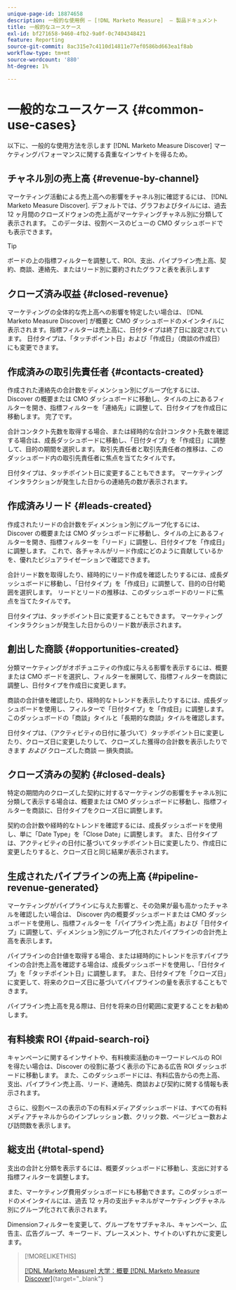 ```yaml
---
unique-page-id: 18874658
description: 一般的な使用例 — [!DNL Marketo Measure]  — 製品ドキュメント
title: 一般的なユースケース
exl-id: bf271658-9460-4fb2-9a0f-0c7404348421
feature: Reporting
source-git-commit: 8ac315e7c4110d14811e77ef0586bd663ea1f8ab
workflow-type: tm+mt
source-wordcount: '880'
ht-degree: 1%

---
```


# 一般的なユースケース {#common-use-cases}

以下に、一般的な使用方法を示します [!DNL Marketo Measure Discover] マーケティングパフォーマンスに関する貴重なインサイトを得るため。

## チャネル別の売上高 {#revenue-by-channel}

マーケティング活動による売上高への影響をチャネル別に確認するには、 [!DNL Marketo Measure Discover]. デフォルトでは、グラフおよびタイルには、過去 12 ヶ月間のクローズドウォンの売上高がマーケティングチャネル別に分類して表示されます。 このデータは、役割ベースのビューの CMO ダッシュボードでも表示できます。

>[!TIP]
>
>ボードの上の指標フィルターを調整して、ROI、支出、パイプライン売上高、契約、商談、連絡先、またはリード別に要約されたグラフと表を表示します

## クローズ済み収益 {#closed-revenue}

マーケティングの全体的な売上高への影響を特定したい場合は、 [!DNL Marketo Measure Discover] が概要と CMO ダッシュボードのメインタイルに表示されます。指標フィルターは売上高に、日付タイプは終了日に設定されています。 日付タイプは、「タッチポイント日」および「作成日」（商談の作成日）にも変更できます。

## 作成済みの取引先責任者 {#contacts-created}

作成された連絡先の合計数をディメンション別にグループ化するには、Discover の概要または CMO ダッシュボードに移動し、タイルの上にあるフィルターを開き、指標フィルターを「連絡先」に調整して、日付タイプを作成日に移動します。 完了です。

合計コンタクト先数を取得する場合、または経時的な合計コンタクト先数を確認する場合は、成長ダッシュボードに移動し、「日付タイプ」を「作成日」に調整して、目的の期間を選択します。 取引先責任者と取引先責任者の推移は、このダッシュボード内の取引先責任者に焦点を当てたタイルです。

日付タイプは、タッチポイント日に変更することもできます。 マーケティングインタラクションが発生した日からの連絡先の数が表示されます。

## 作成済みリード {#leads-created}

作成されたリードの合計数をディメンション別にグループ化するには、Discover の概要または CMO ダッシュボードに移動し、タイルの上にあるフィルターを開き、指標フィルターを「リード」に調整し、日付タイプを「作成日」に調整します。 これで、各チャネルがリード作成にどのように貢献しているかを、優れたビジュアライゼーションで確認できます。

合計リード数を取得したり、経時的にリード作成を確認したりするには、成長ダッシュボードに移動し、「日付タイプ」を「作成日」に調整して、目的の日付範囲を選択します。 リードとリードの推移は、このダッシュボードのリードに焦点を当てたタイルです。

日付タイプは、タッチポイント日に変更することもできます。 マーケティングインタラクションが発生した日からのリード数が表示されます。

## 創出した商談 {#opportunities-created}

分類マーケティングがオポチュニティの作成に与える影響を表示するには、概要または CMO ボードを選択し、フィルターを展開して、指標フィルターを商談に調整し、日付タイプを作成日に変更します。

商談の合計値を確認したり、経時的なトレンドを表示したりするには、成長ダッシュボードを使用し、フィルターで「日付タイプ」を「作成日」に調整します。 このダッシュボードの「商談」タイルと「長期的な商談」タイルを確認します。

日付タイプは、（アクティビティの日付に基づいて）タッチポイント日に変更したり、クローズ日に変更したりして、クローズした獲得の合計数を表示したりできます _および_ クローズした商談 — 損失商談。

## クローズ済みの契約 {#closed-deals}

特定の期間内のクローズした契約に対するマーケティングの影響をチャネル別に分類して表示する場合は、概要または CMO ダッシュボードに移動し、指標フィルターを商談に、日付タイプをクローズ日に調整します。

契約の合計数や経時的なトレンドを確認するには、成長ダッシュボードを使用し、単に「Date Type」を「Close Date」に調整します。 また、日付タイプは、アクティビティの日付に基づいてタッチポイント日に変更したり、作成日に変更したりすると、クローズ日と同じ結果が表示されます。

## 生成されたパイプラインの売上高 {#pipeline-revenue-generated}

マーケティングがパイプラインに与えた影響と、その効果が最も高かったチャネルを確認したい場合は、 Discover 内の概要ダッシュボードまたは CMO ダッシュボードを使用し、指標フィルターを「パイプライン売上高」および「日付タイプ」に調整して、ディメンション別にグループ化されたパイプラインの合計売上高を表示します。

パイプラインの合計値を取得する場合、または経時的にトレンドを示すパイプラインの合計売上高を確認する場合は、成長ダッシュボードを使用し、「日付タイプ」を「タッチポイント日」に調整します。 また、日付タイプを「クローズ日」に変更して、将来のクローズ日に基づいてパイプラインの量を表示することもできます。

パイプライン売上高を見る際は、日付を将来の日付範囲に変更することをお勧めします。

## 有料検索 ROI {#paid-search-roi}

キャンペーンに関するインサイトや、有料検索活動のキーワードレベルの ROI を得たい場合は、Discover の役割に基づく表示の下にある広告 ROI ダッシュボードに移動します。 また、このダッシュボードには、有料広告からの売上高、支出、パイプライン売上高、リード、連絡先、商談および契約に関する情報も表示されます。

さらに、役割ベースの表示の下の有料メディアダッシュボードは、すべての有料メディアチャネルからのインプレッション数、クリック数、ページビュー数および訪問数を表示します。

## 総支出 {#total-spend}

支出の合計と分類を表示するには、概要ダッシュボードに移動し、支出に対する指標フィルターを調整します。

また、マーケティング費用ダッシュボードにも移動できます。このダッシュボードのメインタイルには、過去 12 ヶ月の支出チャネルがマーケティングチャネル別にグループ化されて表示されます。

Dimensionフィルターを変更して、グループをサブチャネル、キャンペーン、広告主、広告グループ、キーワード、プレースメント、サイトのいずれかに変更します。

>[!MORELIKETHIS]
>
>[[!DNL Marketo Measure] 大学：概要 [!DNL Marketo Measure Discover]](https://universityonline.marketo.com/courses/bizible-discover/#/page/5c645586a7863a73ad3b23e6){target="_blank"}
